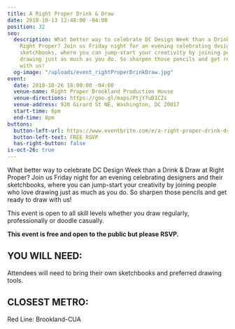 ```yaml
---
title: A Right Proper Drink & Draw
date: 2018-10-13 12:48:00 -04:00
position: 32
seo:
  description: What better way to celebrate DC Design Week than a Drink & Draw at
    Right Proper? Join us Friday night for an evening celebrating designers and their
    sketchbooks, where you can jump-start your creativity by joining people who love
    drawing just as much as you do. So sharpen those pencils and get ready to draw
    with us!
  og-image: "/uploads/event_rightProperDrinkDraw.jpg"
event:
  date: 2018-10-26 18:00:00 -04:00
  venue-name: Right Proper Brookland Production House
  venue-directions: https://goo.gl/maps/PtjY7uD1CZs
  venue-address: 920 Girard St NE, Washington, DC 20017
  start-time: 6pm
  end-time: 8pm
buttons:
  button-left-url: https://www.eventbrite.com/e/a-right-proper-drink-draw-tickets-51331710528
  button-left-text: FREE RSVP
  has-right-button: false
is-oct-26: true
---
```


What better way to celebrate DC Design Week than a Drink & Draw at Right Proper? Join us Friday night for an evening celebrating designers and their sketchbooks, where you can jump-start your creativity by joining people who love drawing just as much as you do. So sharpen those pencils and get ready to draw with us!

This event is open to all skill levels whether you draw regularly, professionally or doodle casually.

**This event is free and open to the public but please RSVP.** 


## YOU WILL NEED:
Attendees will need to bring their own sketchbooks and preferred drawing tools.

## CLOSEST METRO:
Red Line: Brookland-CUA 
